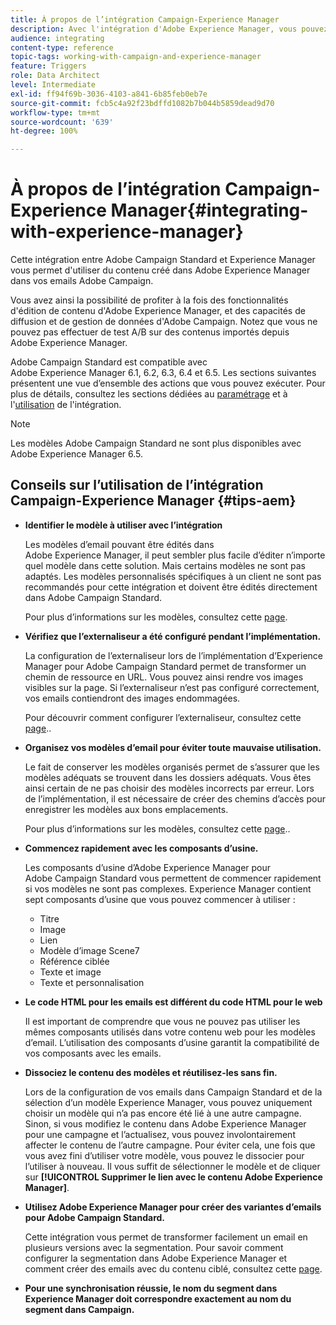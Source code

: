```yaml
---
title: À propos de l’intégration Campaign-Experience Manager
description: Avec l'intégration d'Adobe Experience Manager, vous pouvez créer du contenu directement dans AEM et l'utiliser ultérieurement dans Adobe Campaign.
audience: integrating
content-type: reference
topic-tags: working-with-campaign-and-experience-manager
feature: Triggers
role: Data Architect
level: Intermediate
exl-id: ff94f69b-3036-4103-a841-6b85feb0eb7e
source-git-commit: fcb5c4a92f23bdffd1082b7b044b5859dead9d70
workflow-type: tm+mt
source-wordcount: '639'
ht-degree: 100%

---
```


# À propos de l’intégration Campaign-Experience Manager{#integrating-with-experience-manager}

Cette intégration entre Adobe Campaign Standard et Experience Manager vous permet d&#39;utiliser du contenu créé dans Adobe Experience Manager dans vos emails Adobe Campaign.

Vous avez ainsi la possibilité de profiter à la fois des fonctionnalités d&#39;édition de contenu d&#39;Adobe Experience Manager, et des capacités de diffusion et de gestion de données d&#39;Adobe Campaign. Notez que vous ne pouvez pas effectuer de test A/B sur des contenus importés depuis Adobe Experience Manager.

Adobe Campaign Standard est compatible avec Adobe Experience Manager 6.1, 6.2, 6.3, 6.4 et 6.5. Les sections suivantes présentent une vue d’ensemble des actions que vous pouvez exécuter. Pour plus de détails, consultez les sections dédiées au [paramétrage](https://experienceleague.adobe.com/docs/experience-manager-65/administering/integration/campaignstandard.html?lang=fr) et à l&#39;[utilisation](https://experienceleague.adobe.com/docs/experience-manager-65/authoring/aem-adobe-campaign/campaign.html?lang=fr) de l&#39;intégration.

>[!NOTE]
>
> Les modèles Adobe Campaign Standard ne sont plus disponibles avec Adobe Experience Manager 6.5.

## Conseils sur l’utilisation de l’intégration Campaign-Experience Manager {#tips-aem}

* **Identifier le modèle à utiliser avec l’intégration**

   Les modèles d’email pouvant être édités dans Adobe Experience Manager, il peut sembler plus facile d’éditer n’importe quel modèle dans cette solution. Mais certains modèles ne sont pas adaptés. Les modèles personnalisés spécifiques à un client ne sont pas recommandés pour cette intégration et doivent être édités directement dans Adobe Campaign Standard.

   Pour plus d’informations sur les modèles, consultez cette [page](https://experienceleague.adobe.com/docs/experience-manager-65/developing/platform/templates/templates.html?lang=fr).

* **Vérifiez que l’externaliseur a été configuré pendant l’implémentation.**

   La configuration de l’externaliseur lors de l’implémentation d’Experience Manager pour Adobe Campaign Standard permet de transformer un chemin de ressource en URL. Vous pouvez ainsi rendre vos images visibles sur la page. Si l’externaliseur n’est pas configuré correctement, vos emails contiendront des images endommagées.

   Pour découvrir comment configurer l’externaliseur, consultez cette [page](https://experienceleague.adobe.com/docs/experience-manager-65/developing/platform/externalizer.html?lang=fr)..

* **Organisez vos modèles d’email pour éviter toute mauvaise utilisation.**

   Le fait de conserver les modèles organisés permet de s’assurer que les modèles adéquats se trouvent dans les dossiers adéquats. Vous êtes ainsi certain de ne pas choisir des modèles incorrects par erreur. Lors de l’implémentation, il est nécessaire de créer des chemins d’accès pour enregistrer les modèles aux bons emplacements.

   Pour plus d’informations sur les modèles, consultez cette [page](https://experienceleague.adobe.com/docs/experience-manager-65/developing/platform/templates/templates.html?lang=fr#template-availability)..

* **Commencez rapidement avec les composants d’usine.**

   Les composants d’usine d’Adobe Experience Manager pour Adobe Campaign Standard vous permettent de commencer rapidement si vos modèles ne sont pas complexes.
Experience Manager contient sept composants d’usine que vous pouvez commencer à utiliser :

   * Titre
   * Image
   * Lien
   * Modèle d’image Scene7
   * Référence ciblée
   * Texte et image
   * Texte et personnalisation

* **Le code HTML pour les emails est différent du code HTML pour le web**

   Il est important de comprendre que vous ne pouvez pas utiliser les mêmes composants utilisés dans votre contenu web pour les modèles d’email. L’utilisation des composants d’usine garantit la compatibilité de vos composants avec les emails.

* **Dissociez le contenu des modèles et réutilisez-les sans fin.**

   Lors de la configuration de vos emails dans Campaign Standard et de la sélection d’un modèle Experience Manager, vous pouvez uniquement choisir un modèle qui n’a pas encore été lié à une autre campagne. Sinon, si vous modifiez le contenu dans Adobe Experience Manager pour une campagne et l’actualisez, vous pouvez involontairement affecter le contenu de l’autre campagne.
Pour éviter cela, une fois que vous avez fini d’utiliser votre modèle, vous pouvez le dissocier pour l’utiliser à nouveau. Il vous suffit de sélectionner le modèle et de cliquer sur **[!UICONTROL Supprimer le lien avec le contenu Adobe Experience Manager]**.

* **Utilisez Adobe Experience Manager pour créer des variantes d’emails pour Adobe Campaign Standard.**

   Cette intégration vous permet de transformer facilement un email en plusieurs versions avec la segmentation.
Pour savoir comment configurer la segmentation dans Adobe Experience Manager et comment créer des emails avec du contenu ciblé, consultez cette [page](https://experienceleague.adobe.com/docs/experience-manager-65/authoring/aem-adobe-campaign/target-adobe-campaign.html?lang=fr#setting-up-segmentation-in-aem).

* **Pour une synchronisation réussie, le nom du segment dans Experience Manager doit correspondre exactement au nom du segment dans Campaign.**
